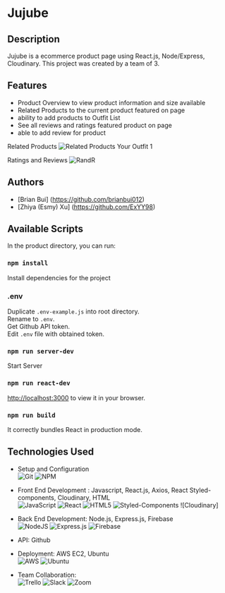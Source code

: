 # Jujube

## Description
Jujube is a ecommerce product page using React.js, Node/Express, Cloudinary. This project was created by a team of 3.

## Features
- Product Overview to view product information and size available
- Related Products to the current product featured on page
- ability to add products to Outfit List
- See all reviews and ratings featured product on page
- able to add review for product

Related Products
![Related Products Your Outfit 1](https://user-images.githubusercontent.com/39501050/180042904-9916452f-d4db-48f0-af71-137f18097ceb.gif)


Ratings and Reviews
![RandR](https://user-images.githubusercontent.com/39501050/179879684-fb7b6cf7-c4a3-455d-a62d-94a88cc80bbe.gif)

## Authors
- [Brian Bui] (https://github.com/brianbui012)
- [Zhiya (Esmy) Xu] (https://github.com/ExYY98)

## Available Scripts

In the product directory, you can run:

### `npm install `

Install dependencies for the project

### .env
Duplicate  `.env-example.js` into root directory.\
Rename to `.env`.\
Get Github API token.\
Edit `.env` file with obtained token.

### `npm run server-dev`

Start Server

### `npm run react-dev`

[http://localhost:3000](http://localhost:3000) to view it in your browser.

### `npm run build`

It correctly bundles React in production mode.

## Technologies Used

- Setup and Configuration \
![Git](https://img.shields.io/badge/git-%23F05033.svg?style=for-the-badge&logo=git&logoColor=white)
![NPM](https://img.shields.io/badge/NPM-%23000000.svg?style=for-the-badge&logo=npm&logoColor=white)

- Front End Development : Javascript, React.js, Axios, React Styled-components, Cloudinary, HTML \
![JavaScript](https://img.shields.io/badge/javascript-%23323330.svg?style=for-the-badge&logo=javascript&logoColor=%23F7DF1E)
![React](https://img.shields.io/badge/react-%2320232a.svg?style=for-the-badge&logo=react&logoColor=%2361DAFB)
![HTML5](https://img.shields.io/badge/html5-%23E34F26.svg?style=for-the-badge&logo=html5&logoColor=white)
![Styled-Components](https://img.shields.io/badge/styled--components-v4.4.1-orange)
![Cloudinary]

- Back End Development: Node.js, Express.js, Firebase \
![NodeJS](https://img.shields.io/badge/node.js-6DA55F?style=for-the-badge&logo=node.js&logoColor=white)
![Express.js](https://img.shields.io/badge/express.js-%23404d59.svg?style=for-the-badge&logo=express&logoColor=%2361DAFB)
![Firebase](https://img.shields.io/badge/firebase-%23039BE5.svg?style=for-the-badge&logo=firebase)

- API: Github

- Deployment: AWS EC2, Ubuntu \
![AWS](https://img.shields.io/badge/AWS-%23FF9900.svg?style=for-the-badge&logo=amazon-aws&logoColor=white)
![Ubuntu](https://img.shields.io/badge/Ubuntu-E95420?style=for-the-badge&logo=ubuntu&logoColor=white)

- Team Collaboration: \
![Trello](https://img.shields.io/badge/Trello-%23026AA7.svg?style=for-the-badge&logo=Trello&logoColor=white)
![Slack](https://img.shields.io/badge/Slack-4A154B?style=for-the-badge&logo=slack&logoColor=white)
![Zoom](https://img.shields.io/badge/Zoom-2D8CFF?style=for-the-badge&logo=zoom&logoColor=white)
